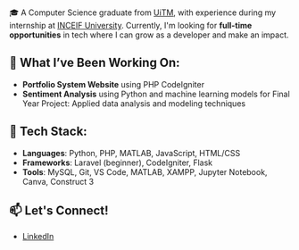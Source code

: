 🎓 A Computer Science graduate from [UiTM](https://ms.wikipedia.org/wiki/Universiti_Teknologi_MARA), with experience during my internship at [INCEIF University](https://en.wikipedia.org/wiki/International_Centre_for_Education_in_Islamic_Finance). Currently, I'm looking for **full-time opportunities** in tech where I can grow as a developer and make an impact.

## 🧠 What I’ve Been Working On:
- **Portfolio System Website** using PHP CodeIgniter 
- **Sentiment Analysis** using Python and machine learning models for Final Year Project: Applied data analysis and modeling techniques 

## 🔧 Tech Stack:
- **Languages**: Python, PHP, MATLAB, JavaScript, HTML/CSS
- **Frameworks**: Laravel (beginner), CodeIgniter, Flask
- **Tools**: MySQL, Git, VS Code, MATLAB, XAMPP, Jupyter Notebook, Canva, Construct 3

## 📫 Let's Connect!
- [LinkedIn](https://www.linkedin.com/in/farahalysaazizan/)



